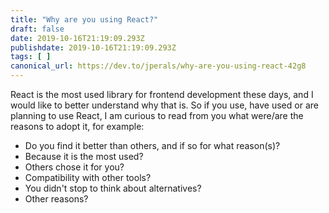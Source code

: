 ```yaml
---
title: "Why are you using React?"
draft: false
date: 2019-10-16T21:19:09.293Z
publishdate: 2019-10-16T21:19:09.293Z
tags: [ ]
canonical_url: https://dev.to/jperals/why-are-you-using-react-42g8
---
```

React is the most used library for frontend development these days, and I would like to better understand why that is. So if you use, have used or are planning to use React, I am curious to read from you what were/are the reasons to adopt it, for example:

- Do you find it better than others, and if so for what reason(s)?
- Because it is the most used?
- Others chose it for you?
- Compatibility with other tools?
- You didn't stop to think about alternatives?
- Other reasons?

    